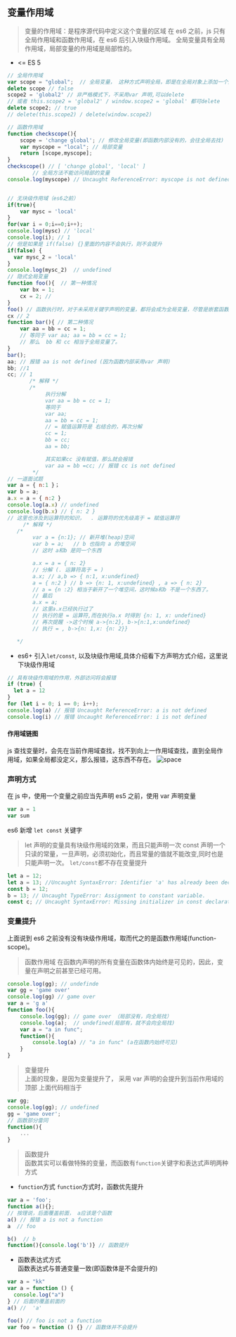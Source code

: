 ## 变量作用域

> 变量的作用域：是程序源代码中定义这个变量的区域
> 在 es6 之前，js 只有全局作用域和函数作用域，在 es6 后引入块级作用域。
> 全局变量具有全局作用域，局部变量的作用域是局部性的。

- <= ES 5

```javascript
// 全局作用域
var scope = "global";  // 全局变量， 这种方式声明全局，即是在全局对象上添加一个属性，但是不能delete
delete scope // false
scope2 = 'global2' // 非严格模式下，不采用var 声明,可以delete
// 或者 this.scope2 = 'global2' / window.scope2 = 'global' 都可delete
delete scope2; // true
// delete(this.scope2) / delete(window.scope2)

// 函数作用域
function checkscope(){
    scope = 'change global'; // 修改全局变量(即函数内部没有的，会往全局去找)
    var myscope = "local"; // 局部变量
    return [scope,myscope];
}
checkscope() // [ 'change global', 'local' ]
        // 全局方法不能访问局部的变量
console.log(myscope) // Uncaught ReferenceError: myscope is not defined


// 无块级作用域（es6之前）
if(true){
    var mysc = 'local'
}
for(var i = 0;i==0;i++);
console.log(mysc) // 'local'
console.log(i); // 1
// 但是如果是 if(false) {}里面的内容不会执行，则不会提升
if(false) {
  var mysc_2 = 'local'
}
console.log(mysc_2)  // undefined
// 隐式全局变量
function foo(){  // 第一种情况
    var bx = 1;
    cx = 2; //
}
foo() // 函数执行时，对于未采用关键字声明的变量，都将会成为全局变量，尽管是嵌套函数
cx // 2
function bar(){ // 第二种情况
    var aa = bb = cc = 1;
    // 等同于 var aa; aa = bb = cc = 1;
    // 那么  bb 和 cc 相当于全局变量了。
}
bar();
aa; // 报错 aa is not defined (因为函数内部采用var 声明)
bb; //1
cc; // 1
       /* 解释 */
       /*
            执行分解
            var aa = bb = cc = 1;
            等同于
            var aa;
            aa = bb = cc = 1;
            // = 赋值运算符是 右结合的，再次分解
            cc = 1;
            bb = cc;
            aa = bb;

            其实如果cc 没有赋值，那么就会报错
            var aa = bb =cc; // 报错 cc is not defined
        */
// 一道面试题
var a = { n:1 }；
var b = a;
a.x = a = { n:2 }
console.log(a.x) // undefined
console.log(b.x) // { n: 2 }
// 这里也涉及到运算符的知识，  . 运算符的优先级高于 = 赋值运算符
     /* 解释 */
   /*
        var a = {n:1}; // 新开堆(heap)空间
        var b = a;   // b 也指向 a 的堆空间
        // 这时 a和b 是同一个东西

        a.x = a = { n: 2}
        // 分解 (. 运算符高于 = )
        a.x; // a,b => { n:1, x:undefined}
        a = { n:2 } // b => {n: 1, x:undefined} , a => { n: 2}
        // a = {n :2} 相当于新开了一个堆空间，这时候a和b 不是一个东西了。
        // 最后
        a.x = a;
        // 这里a.x已经执行过了
        // 执行的是 = 运算符,而在执行a.x 时得到 {n: 1, x: undefined}
        // 再次提醒 ->这个时候 a->{n:2}, b->{n:1,x:undefined}
        // 执行 = , b->{n: 1,x: {n: 2}}

   */
```

- es6+
  引入`let/const`, 以及块级作用域,具体介绍看下方声明方式介绍，这里说下块级作用域

```javascript
// 具有块级作用域的作用，外部访问将会报错
if (true) {
  let a = 12
}
for (let i = 0; i == 0; i++);
console.log(a) // 报错 Uncaught ReferenceError: a is not defined
console.log(i) // 报错 Uncaught ReferenceError: i is not defined
```

#### 作用域链图

js 查找变量时，会先在当前作用域查找，找不到向上一作用域查找，直到全局作用域，如果全局都没定义，那么报错，这东西不存在。
![space](https://github.com/xhlife/front-end/blob/master/js/数据类型/images/scope.png)

### 声明方式

在 js 中，使用一个变量之前应当先声明
es5 之前，使用 var 声明变量

```javascript
var a = 1
var sum
```

es6 新增 `let const` 关键字

> let 声明的变量具有块级作用域的效果，而且只能声明一次
> const 声明一个只读的常量，一旦声明，必须初始化，而且常量的值就不能改变,同时也是只能声明一次。
> `let/const`都不存在变量提升

```javascript
let a = 12;
let a = 13; //Uncaught SyntaxError: Identifier 'a' has already been declared
const b = 12;
b = 13; // Uncaught TypeError: Assignment to constant variable.
const c; // Uncaught SyntaxError: Missing initializer in const declaration
```

### 变量提升

上面说到 es6 之前没有没有块级作用域，取而代之的是函数作用域(function-scope)。

> 函数作用域
> 在函数内声明的所有变量在函数体内始终是可见的，因此，变量在声明之前甚至已经可用。

```javascript
console.log(gg); // undefinde
var gg = 'game over'
console.log(gg) // game over
var a = 'g a'
function foo(){
    console.log(gg); // game over （局部没有，向全局找）
    console.log(a);  // undefined(局部有，就不会向全局找)
    var a = "a in func";
    function(){
        console.log(a) // "a in func" (a在函数内始终可见)
    }
}
```

> 变量提升 <br>
> 上面的现象，是因为变量提升了， 采用 var 声明的会提升到当前作用域的顶部
> 上面代码相当于

```javascript
var gg;
console.log(gg); // undefined
gg = 'game over';
// 函数部分雷同
function(){
    ...
}
```

> 函数提升 <br>
> 函数其实可以看做特殊的变量，而函数有`function`关键字和表达式声明两种方式

- `function`方式
  `function`方式时，函数优先提升

```javascript
var a = 'foo';
function a(){};
// 按理说，后面覆盖前面， a应该是个函数
a() // 报错 a is not a function
a  // foo

b()  // b
function(){console.log('b')} // 函数提升
```

- 函数表达式方式 <br>
  函数表达式与普通变量一致(即函数体是不会提升的)

```javascript
var a = "kk"
var a = function () {
  console.log("a")
} // 后面的覆盖前面的
a() //  'a'

foo() // foo is not a function
var foo = function () {} // 函数体并不会提升
```

